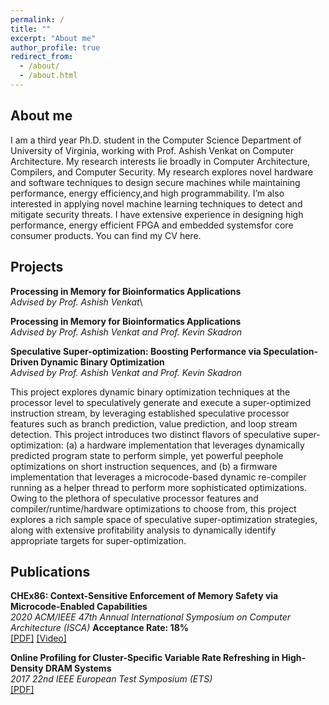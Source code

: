 ```yaml
---
permalink: /
title: ""
excerpt: "About me"
author_profile: true
redirect_from: 
  - /about/
  - /about.html
---
```


About me
------
I am a third year Ph.D. student in the Computer Science Department of University of Virginia, working with Prof. Ashish Venkat on Computer Architecture. My research interests lie broadly in Computer Architecture, Compilers, and Computer Security. My research explores novel hardware and software techniques to design secure machines while maintaining performance, energy efficiency,and high programmability. I’m also interested in applying novel machine learning techniques to detect and mitigate security threats. I have extensive experience in designing high performance, energy efficient FPGA and embedded systemsfor core consumer products. You can find my CV here. 

Projects
------
**Processing in Memory for Bioinformatics Applications**\
*Advised by Prof. Ashish Venkat*\


**Processing in Memory for Bioinformatics Applications**\
*Advised by Prof. Ashish Venkat and Prof. Kevin Skadron*

**Speculative Super-optimization: Boosting Performance via Speculation-Driven Dynamic Binary Optimization**\
*Advised by Prof. Ashish Venkat and Prof. Kevin Skadron*

This project explores dynamic binary optimization techniques at the processor level to speculatively generate and execute a super-optimized instruction stream, by leveraging established speculative processor features such as branch prediction, value prediction, and loop stream detection. This project introduces two distinct flavors of speculative super-optimization: (a) a hardware implementation that leverages dynamically predicted program state to perform simple, yet powerful peephole optimizations on short instruction sequences, and (b) a firmware implementation that leverages a microcode-based dynamic re-compiler running as a helper thread to perform more sophisticated optimizations. Owing to the plethora of speculative processor features and compiler/runtime/hardware optimizations to choose from, this project explores a rich sample space of speculative super-optimization strategies, along with extensive profitability analysis to dynamically identify appropriate targets for super-optimization.


Publications
------
**CHEx86: Context-Sensitive Enforcement of Memory Safety via Microcode-Enabled Capabilities**\
*2020 ACM/IEEE 47th Annual International Symposium on Computer Architecture (ISCA)* **Acceptance Rate: 18%**\
[[PDF]](http://rasool-sharifi.github.io/files/2020CHEx86.pdf) [[Video]](https://fast.wistia.net/embed/iframe/xrq0ht9iic)

**Online Profiling for Cluster-Specific Variable Rate Refreshing in High-Density DRAM Systems**\
*2017 22nd IEEE European Test Symposium (ETS)*\
[[PDF]](http://rasool-sharifi.github.io/files/2017OnlineProfiling.pdf)


